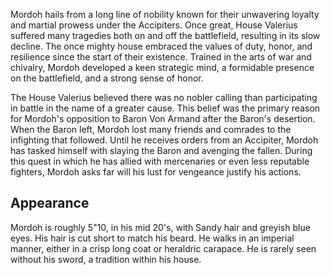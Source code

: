Mordoh hails from a long line of nobility known for their unwavering loyalty and martial prowess under the Accipiters. Once great, House Valerius suffered many tragedies both on and off the battlefield, resulting in its slow decline. The once mighty house embraced the values of duty, honor, and resilience since the start of their existence. Trained in the arts of war and chivalry, Mordoh developed a keen strategic mind, a formidable presence on the battlefield, and a strong sense of honor.

The House Valerius believed there was no nobler calling than participating in battle in the name of a greater cause. This belief was the primary reason for Mordoh's opposition to Baron Von Armand after the Baron's desertion. When the Baron left, Mordoh lost many friends and comrades to the infighting that followed. Until he receives orders from an Accipiter, Mordoh has tasked himself with slaying the Baron and avenging the fallen. During this quest in which he has allied with mercenaries or even less reputable fighters, Mordoh asks far will his lust for vengeance justify his actions.

## Appearance

Mordoh is roughly 5"10, in his mid 20's, with Sandy hair and greyish blue eyes. His hair is cut short to match his beard. He walks in an imperial manner, either in a crisp long coat or heraldric carapace.  He is rarely seen without his sword, a tradition within his house. 
